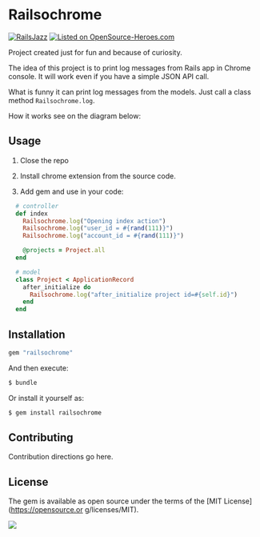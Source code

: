 # Railsochrome

[![RailsJazz](https://github.com/igorkasyanchuk/rails_time_travel/blob/main/docs/my_other.svg?raw=true)](https://www.railsjazz.com)
[![Listed on OpenSource-Heroes.com](https://opensource-heroes.com/badge-v1.svg)](https://opensource-heroes.com/o/railsjazz)

Project created just for fun and because of curiosity.

The idea of this project is to print log messages from Rails app in Chrome console. It will work even if you have a simple JSON API call.

What is funny it can print log messages from the models. Just call a class method `Railsochrome.log`.

How it works see on the diagram below:

## Usage

1. Close the repo

2. Install chrome extension from the source code.

3. Add gem and use in your code:

```ruby
  # controller
  def index
    Railsochrome.log("Opening index action")
    Railsochrome.log("user_id = #{rand(111)}")
    Railsochrome.log("account_id = #{rand(111)}")

    @projects = Project.all
  end

  # model
  class Project < ApplicationRecord
    after_initialize do
      Railsochrome.log("after_initialize project id=#{self.id}")
    end
  end
```

## Installation

```ruby
gem "railsochrome"
```

And then execute:
```bash
$ bundle
```

Or install it yourself as:
```bash
$ gem install railsochrome
```

## Contributing

Contribution directions go here.

## License
The gem is available as open source under the terms of the [MIT License](https://opensource.or
g/licenses/MIT).


[<img src="https://github.com/igorkasyanchuk/rails_time_travel/blob/main/docs/more_gems.png?raw=true"
/>](https://www.railsjazz.com/?utm_source=github&utm_medium=bottom&utm_campaign=peity_vanilla)
